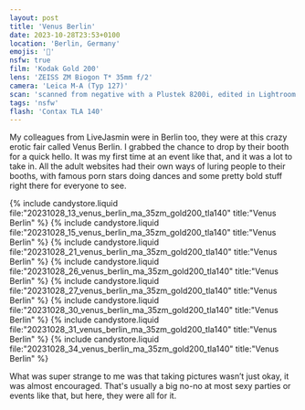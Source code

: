 ```yaml
---
layout: post
title: 'Venus Berlin'
date: 2023-10-28T23:53+0100
location: 'Berlin, Germany'
emojis: '🔞'
nsfw: true
film: 'Kodak Gold 200'
lens: 'ZEISS ZM Biogon T* 35mm f/2'
camera: 'Leica M-A (Typ 127)'
scan: 'scanned from negative with a Plustek 8200i, edited in Lightroom'
tags: 'nsfw'
flash: 'Contax TLA 140'
---
```


My colleagues from LiveJasmin were in Berlin too, they were at this crazy erotic fair called Venus Berlin. I grabbed the chance to drop by their booth for a quick hello. It was my first time at an event like that, and it was a lot to take in. All the adult websites had their own ways of luring people to their booths, with famous porn stars doing dances and some pretty bold stuff right there for everyone to see.

{% include candystore.liquid file:"20231028_13_venus_berlin_ma_35zm_gold200_tla140" title:"Venus Berlin" %}
{% include candystore.liquid file:"20231028_15_venus_berlin_ma_35zm_gold200_tla140" title:"Venus Berlin" %}
{% include candystore.liquid file:"20231028_21_venus_berlin_ma_35zm_gold200_tla140" title:"Venus Berlin" %}
{% include candystore.liquid file:"20231028_26_venus_berlin_ma_35zm_gold200_tla140" title:"Venus Berlin" %}
{% include candystore.liquid file:"20231028_27_venus_berlin_ma_35zm_gold200_tla140" title:"Venus Berlin" %}
{% include candystore.liquid file:"20231028_30_venus_berlin_ma_35zm_gold200_tla140" title:"Venus Berlin" %}
{% include candystore.liquid file:"20231028_31_venus_berlin_ma_35zm_gold200_tla140" title:"Venus Berlin" %}
{% include candystore.liquid file:"20231028_34_venus_berlin_ma_35zm_gold200_tla140" title:"Venus Berlin" %}

What was super strange to me was that taking pictures wasn’t just okay, it was almost encouraged. That's usually a big no-no at most sexy parties or events like that, but here, they were all for it.